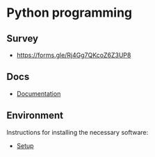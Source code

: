 # Python programming

## Survey

* https://forms.gle/Rj4Gg7QKcoZ6Z3UP8

## Docs

* [Documentation](https://infotraining.bitbucket.io/python-basic-en/)

## Environment

Instructions for installing the necessary software:

* [Setup](https://infotraining.bitbucket.io/python-basic-en/setup.html)

